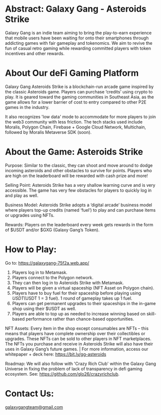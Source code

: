 # Abstract: Galaxy Gang - Asteroids Strike

Galaxy Gang is an indie team aiming to bring the play-to-earn experience that mobile users have been waiting for onto their smartphones through addicting games with fair gameplay and tokenomics. We aim to revive the fun of casual retro gaming while rewarding committed players with token incentives and other rewards.

# About Our deFi Gaming Platform

Galaxy Gang Asteroids Strike is a blockchain-run arcade game inspired by the classic Asteroids game. Players can purchase ‘credits’ using crypto to play. It is geared toward the gaming communities in Southeast Asia, as the game allows for a lower barrier of cost to entry compared to other P2E games in the industry.

It also recognizes 'low data' mode to accommodate for more players to join the web3 community with less friction. The tech stacks used include Moralis, Polygon Chain, Firebase + Google Cloud Network, Multichain, followed by Moralis Metaverse SDK (soon).

# About the Game: Asteroids Strike

Purpose: Similar to the classic, they can shoot and move around to dodge incoming asteroids and other obstacles to survive for points. Players who are high on the leaderboard will be rewarded with cash prize and more!

Selling Point: Asteroids Strike has a very shallow learning curve and is very accessible. The game has very few obstacles for players to quickly log in and play as well.

Business Model: Asteroids Strike adopts a ‘digital arcade’ business model where players top-up credits (named ‘fuel’) to play and can purchase items or upgrades using NFTs.

Rewards: Players on the leaderboard every week gets rewards in the form of $USDT and/or $GXG (Galaxy Gang’s Token).
	
# How to Play:

Go to: https://galaxygang-75f2a.web.app/

1. Players log in to Metamask.
2. Players connect to the Polygon network.
3. They can then log in to Asteroids Strike with Metamask.
4. Players will be given a virtual spaceship (NFT Asset on Polygon chain).
5. Players have to buy fuel for their spaceship before playing using $USDT ($USDT 1 = 3 fuel). 1 round of gameplay takes up 1 fuel.
6. Players can get permanent upgrades to their spaceships in the in-game shop using their $USDT as well.
7. Players are able to top up as needed to increase winning based on skill-based performance rather than chance-based opportunities.

NFT Assets: Every item in the shop except consumables are NFTs – this means that players have complete ownership over their collectibles or upgrades. These NFTs can be sold to other players in NFT marketplaces. The NFTs you purchase and receive in Asteroids Strike will also have their uses in Galaxy Gang’s future games. | For more information, access our whitepaper + deck here: https://bit.ly/gg-asteroids

Roadmap: We will also follow with 'Crazy Rich Club' within the Galaxy Gang Universe in fixing the problem of lack of transparency in defi gaming ecosystem. See: https://github.com/glo26/crazyrichclub. 

# Contact Us:
galaxygangteam@gmail.com
